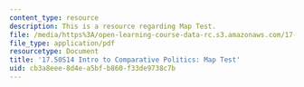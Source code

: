 ```yaml
---
content_type: resource
description: This is a resource regarding Map Test.
file: /media/https%3A/open-learning-course-data-rc.s3.amazonaws.com/17-50-introduction-to-comparative-politics-spring-2014/cb3a8eee8d4ea5bfb860f33de9738c7b_MIT17_50S14_Map_Test.pdf
file_type: application/pdf
resourcetype: Document
title: '17.50S14 Intro to Comparative Politics: Map Test'
uid: cb3a8eee-8d4e-a5bf-b860-f33de9738c7b
---
```

